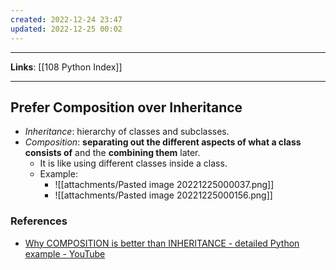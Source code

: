 ```yaml
---
created: 2022-12-24 23:47
updated: 2022-12-25 00:02
---
```

---
**Links**: [[108 Python Index]]

---
## Prefer Composition over Inheritance
- *Inheritance*: hierarchy of classes and subclasses.
- *Composition*: **separating out the different aspects of what a class consists of** and the **combining them** later.
	- It is like using different classes inside a class. 
	- Example:
		- ![[attachments/Pasted image 20221225000037.png]]
		- ![[attachments/Pasted image 20221225000156.png]]

### References
- [Why COMPOSITION is better than INHERITANCE - detailed Python example - YouTube](https://www.youtube.com/watch?v=0mcP8ZpUR38)
